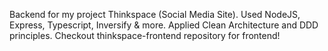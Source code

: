Backend for my project Thinkspace (Social Media Site). Used NodeJS, Express, Typescript, Inversify & more. Applied Clean Architecture and DDD principles.
Checkout thinkspace-frontend repository for frontend!
